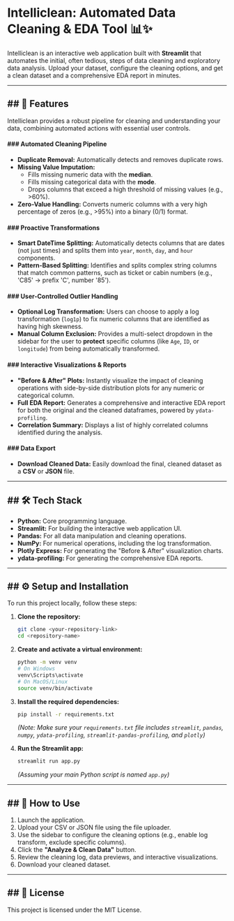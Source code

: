 # Intelliclean: Automated Data Cleaning & EDA Tool 📊✨

Intelliclean is an interactive web application built with **Streamlit** that automates the initial, often tedious, steps of data cleaning and exploratory data analysis. Upload your dataset, configure the cleaning options, and get a clean dataset and a comprehensive EDA report in minutes.



---

## ## 🚀 Features

Intelliclean provides a robust pipeline for cleaning and understanding your data, combining automated actions with essential user controls.

#### ### Automated Cleaning Pipeline
* **Duplicate Removal:** Automatically detects and removes duplicate rows.
* **Missing Value Imputation:**
    * Fills missing numeric data with the **median**.
    * Fills missing categorical data with the **mode**.
    * Drops columns that exceed a high threshold of missing values (e.g., >60%).
* **Zero-Value Handling:** Converts numeric columns with a very high percentage of zeros (e.g., >95%) into a binary (0/1) format.

#### ### Proactive Transformations
* **Smart DateTime Splitting:** Automatically detects columns that are dates (not just times) and splits them into `year`, `month`, `day`, and `hour` components.
* **Pattern-Based Splitting:** Identifies and splits complex string columns that match common patterns, such as ticket or cabin numbers (e.g., 'C85' -> prefix 'C', number '85').

#### ### User-Controlled Outlier Handling
* **Optional Log Transformation:** Users can choose to apply a log transformation (`log1p`) to fix numeric columns that are identified as having high skewness.
* **Manual Column Exclusion:** Provides a multi-select dropdown in the sidebar for the user to **protect** specific columns (like `Age`, `ID`, or `longitude`) from being automatically transformed.

#### ### Interactive Visualizations & Reports
* **"Before & After" Plots:** Instantly visualize the impact of cleaning operations with side-by-side distribution plots for any numeric or categorical column.
* **Full EDA Report:** Generates a comprehensive and interactive EDA report for both the original and the cleaned dataframes, powered by `ydata-profiling`.
* **Correlation Summary:** Displays a list of highly correlated columns identified during the analysis.

#### ### Data Export
* **Download Cleaned Data:** Easily download the final, cleaned dataset as a **CSV** or **JSON** file.

---

## ## 🛠️ Tech Stack

* **Python:** Core programming language.
* **Streamlit:** For building the interactive web application UI.
* **Pandas:** For all data manipulation and cleaning operations.
* **NumPy:** For numerical operations, including the log transformation.
* **Plotly Express:** For generating the "Before & After" visualization charts.
* **ydata-profiling:** For generating the comprehensive EDA reports.

---

## ## ⚙️ Setup and Installation

To run this project locally, follow these steps:

1.  **Clone the repository:**
    ```bash
    git clone <your-repository-link>
    cd <repository-name>
    ```

2.  **Create and activate a virtual environment:**
    ```bash
    python -m venv venv
    # On Windows
    venv\Scripts\activate
    # On MacOS/Linux
    source venv/bin/activate
    ```

3.  **Install the required dependencies:**
    ```bash
    pip install -r requirements.txt
    ```
    *(Note: Make sure your `requirements.txt` file includes `streamlit`, `pandas`, `numpy`, `ydata-profiling`, `streamlit-pandas-profiling`, and `plotly`)*

4.  **Run the Streamlit app:**
    ```bash
    streamlit run app.py
    ```
    *(Assuming your main Python script is named `app.py`)*

---

## ## 📖 How to Use

1.  Launch the application.
2.  Upload your CSV or JSON file using the file uploader.
3.  Use the sidebar to configure the cleaning options (e.g., enable log transform, exclude specific columns).
4.  Click the **"Analyze & Clean Data"** button.
5.  Review the cleaning log, data previews, and interactive visualizations.
6.  Download your cleaned dataset.

---

## ## 📄 License

This project is licensed under the MIT License.
